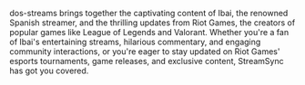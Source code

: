  dos-streams brings together the captivating content of Ibai, the renowned Spanish streamer, and the thrilling updates from Riot Games, the creators of popular games like League of Legends and Valorant. Whether you're a fan of Ibai's entertaining streams, hilarious commentary, and engaging community interactions, or you're eager to stay updated on Riot Games' esports tournaments, game releases, and exclusive content, StreamSync has got you covered.

